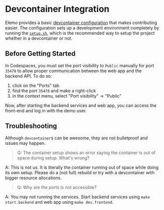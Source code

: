 # Devcontainer Integration

Elemo provides a basic [devcontainer configuration](https://github.com/opcotech/elemo/blob/main/.devcontainer/devcontainer.json) that makes contributing easier. The configuration sets up a development environment completely by running the [`setup.sh`](https://github.com/opcotech/elemo/blob/main/scripts/setup.sh), which is the recommended way to setup the project whether in a devcontainer or not.

## Before Getting Started

In Codespaces, you must set the port visibility to `Public` manually for port `35478` to allow proper communication between the web app and the backend API. To do so:

1. click on the "Ports" tab
2. find the port `35478` and make a right-click
3. in the context menu, select "Port visibility" -> "Public"

Now, after starting the backend services and web app, you can access the front-end and log in with the demo user.

## Troubleshooting

Although `devcontainer`s can be awesome, they are not bulletproof and issues may happen.

> Q: The container setup shows an error saying the container is out of space during setup. What's wrong?

A: This is not us. It is literally the container running out of space while doing its own setup. Please do a (not full) rebuild or try with a devcontainer with bigger resource allocations.

> Q: Why are the ports is not accessible?

A: You may not running the services. Start backend services using `make start.backend` and web app using `make dev.frontend`.

